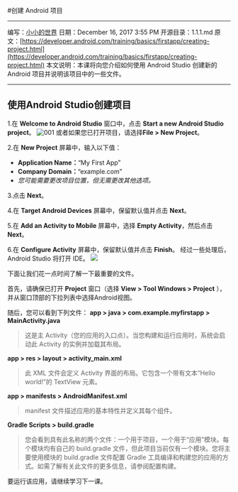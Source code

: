 #创建 Android 项目
****
编写：[小小的世界](https://github.com/Hcfant)
日期：December 16, 2017 3:55 PM
开源目录：1.1.1.md
原文：[https://developer.android.com/training/basics/firstapp/creating-project.html](https://developer.android.com/training/basics/firstapp/creating-project.html)
本文说明：本课将向您介绍如何使用 Android Studio 创建新的 Android 项目并说明该项目中的一些文件。
****
## 使用Android Studio创建项目

1.在 **Welcome to Android Studio** 窗口中，点击 **Start a new Android Studio project**。
![001](https://developer.android.com/training/basics/firstapp/images/studio-welcome_2x.png)
或者如果您已打开项目，请选择**File > New Project**。

2.在 **New Project** 屏幕中，输入以下值：
-    **Application Name：**“My First App”
-    **Company Domain：**“example.com”
-    *您可能需要更改项目位置，但无需更改其他选项。*

3.点击 **Next**。

4.在 **Target Android Devices** 屏幕中，保留默认值并点击 **Next**。

5.在 **Add an Activity to Mobile** 屏幕中，选择 **Empty Activity**，然后点击 **Next**。

6.在 **Configure Activity** 屏幕中，保留默认值并点击 **Finish**。
经过一些处理后，Android Studio 将打开 IDE。
![](https://developer.android.com/training/basics/firstapp/images/studio-editor_2x.png)

下面让我们花一点时间了解一下最重要的文件。

首先，请确保已打开 **Project** 窗口（选择 **View > Tool Windows > Project** ），并从窗口顶部的下拉列表中选择Android视图。

随后，您可以看到下列文件：
**app > java > com.example.myfirstapp > MainActivity.java**
> 这是主 Activity（您的应用的入口点）。当您构建和运行应用时，系统会启动此 Activity 的实例并加载其布局。

**app > res > layout > activity_main.xml**
> 此 XML 文件会定义 Activity 界面的布局。它包含一个带有文本“Hello world!”的 TextView 元素。

**app > manifests > AndroidManifest.xml**
> manifest 文件描述应用的基本特性并定义其每个组件。

**Gradle Scripts > build.gradle**
> 您会看到具有此名称的两个文件：一个用于项目，一个用于“应用”模块。每个模块均有自己的 build.gradle 文件，但此项目当前仅有一个模块。您将主要使用模块的 build.gradle 文件配置 Gradle 工具编译和构建您的应用的方式。如需了解有关此文件的更多信息，请参阅配置构建。

要运行该应用，请继续学习下一课。